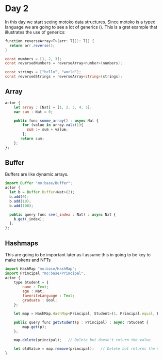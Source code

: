# Day 2

In this day we start seeing motoko data structures. Since motoko is a typed language we are going to see a lot of generics (<T>). This is a grat example that illustrates the use of generics:

```csharp
function reverseArray<T>(arr: T[]): T[] {
  return arr.reverse();
}

const numbers = [1, 2, 3];
const reversedNumbers = reverseArray<number>(numbers);

const strings = ["hello", "world"];
const reversedStrings = reverseArray<string>(strings);
```

## Array

```javascript
actor {
    let array : [Nat] = [1, 2, 3, 4, 5];
    var sum : Nat = 0;

    public func somme_array() : async Nat {
        for (value in array.vals()){
          sum := sum + value;
        };
       return sum;
    };
};
```

## Buffer

Buffers are like dynamic arrays.

```javascript
import Buffer "mo:base/Buffer";
actor {
  let b = Buffer.Buffer<Nat>(2);
  b.add(0);
  b.add(10);
  b.add(100);

  public query func see(_index : Nat) : async Nat {
    b.get(_index);
  };
};

```

## Hashmaps

This are going to be important later as I assume this in going to be key to make tokens and NFTs

```javascript
import HashMap "mo:base/HashMap";
import Principal "mo:base/Principal";
actor {
    type Student = {
        name : Text;
        age : Nat;
        favoriteLanguage : Text;
        graduate : Bool;
    };

    let map = HashMap.HashMap<Principal, Student>(1, Principal.equal, Principal.hash);

    public query func getStudent(p : Principal) : async ?Student {
        map.get(p);
    };

    map.delete(principal);   // Delete but doesn't return the value

    let oldValue = map.remove(principal);   // Delete but returns the value
}
```
